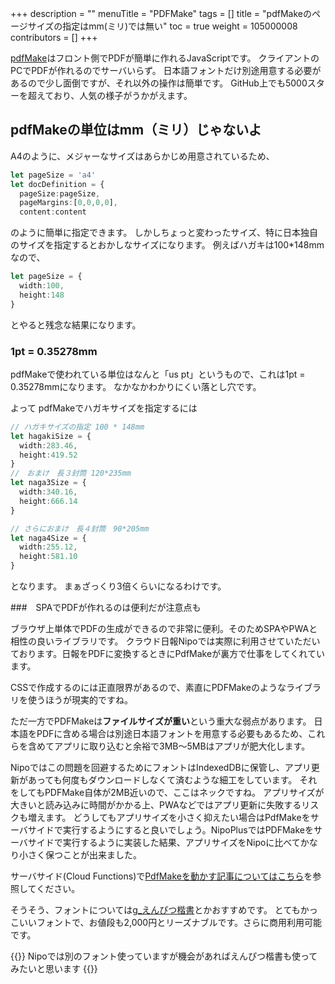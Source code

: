 +++
description = ""
menuTitle = "PDFMake"
tags = []
title = "pdfMakeのページサイズの指定はmm(ミリ)では無い"
toc = true
weight = 105000008
contributors = []
+++

[pdfMake](https://github.com/bpampuch/pdfmake)はフロント側でPDFが簡単に作れるJavaScriptです。
クライアントのPCでPDFが作れるのでサーバいらず。
日本語フォントだけ別途用意する必要があるので少し面倒ですが、それ以外の操作は簡単です。
GitHub上でも5000スターを超えており、人気の様子がうかがえます。

## pdfMakeの単位はmm（ミリ）じゃないよ

A4のように、メジャーなサイズはあらかじめ用意されているため、

```typescript
let pageSize = 'a4'
let docDefinition = {
  pageSize:pageSize,
  pageMargins:[0,0,0,0],
  content:content
```

のように簡単に指定できます。
しかしちょっと変わったサイズ、特に日本独自のサイズを指定するとおかしなサイズになります。
例えばハガキは100*148mm なので、

```typescript
let pageSize = {
  width:100,
  height:148
}
```

とやると残念な結果になります。

### 1pt = 0.35278mm

pdfMakeで使われている単位はなんと「us pt」というもので、これは1pt = 0.35278mmになります。
なかなかわかりにくい落とし穴です。

よって pdfMakeでハガキサイズを指定するには

```typescript
// ハガキサイズの指定 100 * 148mm
let hagakiSize = {
  width:283.46,
  height:419.52
}
//　おまけ　長３封筒 120*235mm 
let naga3Size = {
  width:340.16,
  height:666.14
}

// さらにおまけ　長４封筒　90*205mm
let naga4Size = {
  width:255.12,
  height:581.10
}
```

となります。
まぁざっくり3倍くらいになるわけです。

###　SPAでPDFが作れるのは便利だが注意点も

ブラウザ上単体でPDFの生成ができるので非常に便利。そのためSPAやPWAと相性の良いライブラリです。
クラウド日報Nipoでは実際に利用させていただいております。日報をPDFに変換するときにPdfMakeが裏方で仕事をしてくれています。

CSSで作成するのには正直限界があるので、素直にPDFMakeのようなライブラリを使うほうが現実的ですね。

ただ一方でPDFMakeは**ファイルサイズが重い**という重大な弱点があります。
日本語をPDFに含める場合は別途日本語フォントを用意する必要もあるため、これらを含めてアプリに取り込むと余裕で3MB〜5MBはアプリが肥大化します。

Nipoではこの問題を回避するためにフォントはIndexedDBに保管し、アプリ更新があっても何度もダウンロードしなくて済むような細工をしています。
それをしてもPDFMake自体が2MB近いので、ここはネックですね。
アプリサイズが大きいと読み込みに時間がかかる上、PWAなどではアプリ更新に失敗するリスクも増えます。
どうしてもアプリサイズを小さく抑えたい場合はPdfMakeをサーバサイドで実行するようにすると良いでしょう。NipoPlusではPDFMakeをサーバサイドで実行するように実装した結果、アプリサイズをNipoに比べてかなり小さく保つことが出来ました。

サーバサイド(Cloud Functions)で[PdfMakeを動かす記事についてはこちら](/tech/pdf/)を参照してください。

そうそう、フォントについては[g_えんぴつ楷書](https://zarasu.booth.pm/items/389721)とかおすすめです。
とてもかっこいいフォントで、お値段も2,000円とリーズナブルです。さらに商用利用可能です。

{{<alice pos="right" icon="here">}}
Nipoでは別のフォント使っていますが機会があればえんぴつ楷書も使ってみたいと思います
{{</alice>}}
